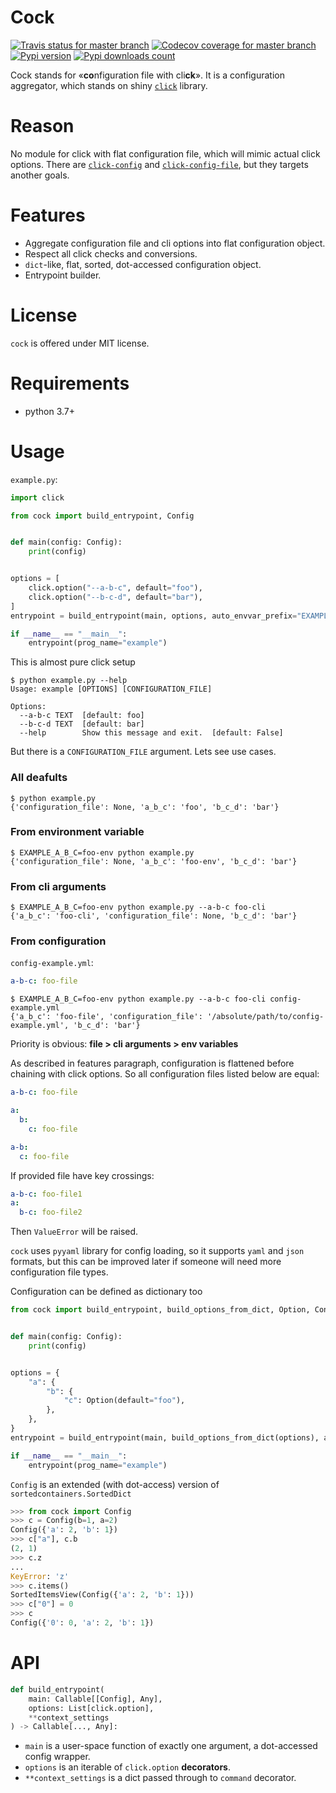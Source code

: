 # Cock
[![Travis status for master branch](https://travis-ci.com/pohmelie/cock.svg?branch=master)](https://travis-ci.com/pohmelie/cock)
[![Codecov coverage for master branch](https://codecov.io/gh/pohmelie/cock/branch/master/graph/badge.svg)](https://codecov.io/gh/pohmelie/cock)
[![Pypi version](https://img.shields.io/pypi/v/cock.svg)](https://pypi.org/project/cock/)
[![Pypi downloads count](https://img.shields.io/pypi/dm/cock)](https://pypi.org/project/cock/)

Cock stands for «**co**nfiguration file with cli**ck**». It is a configuration aggregator, which stands on shiny [`click`](https://github.com/pallets/click) library.

# Reason
No module for click with flat configuration file, which will mimic actual click options. There are [`click-config`](https://pypi.org/project/click-config) and [`click-config-file`](https://pypi.org/project/click-config-file), but they targets another goals.

# Features
- Aggregate configuration file and cli options into flat configuration object.
- Respect all click checks and conversions.
- `dict`-like, flat, sorted, dot-accessed configuration object.
- Entrypoint builder.

# License
`cock` is offered under MIT license.

# Requirements
* python 3.7+

# Usage
`example.py`:
``` python
import click

from cock import build_entrypoint, Config


def main(config: Config):
    print(config)


options = [
    click.option("--a-b-c", default="foo"),
    click.option("--b-c-d", default="bar"),
]
entrypoint = build_entrypoint(main, options, auto_envvar_prefix="EXAMPLE", show_default=True)

if __name__ == "__main__":
    entrypoint(prog_name="example")
```
This is almost pure click setup
```
$ python example.py --help
Usage: example [OPTIONS] [CONFIGURATION_FILE]

Options:
  --a-b-c TEXT  [default: foo]
  --b-c-d TEXT  [default: bar]
  --help        Show this message and exit.  [default: False]
```
But there is a `CONFIGURATION_FILE` argument. Lets see use cases.
### All deafults
```
$ python example.py
{'configuration_file': None, 'a_b_c': 'foo', 'b_c_d': 'bar'}
```
### From environment variable
```
$ EXAMPLE_A_B_C=foo-env python example.py
{'configuration_file': None, 'a_b_c': 'foo-env', 'b_c_d': 'bar'}
```
### From cli arguments
```
$ EXAMPLE_A_B_C=foo-env python example.py --a-b-c foo-cli
{'a_b_c': 'foo-cli', 'configuration_file': None, 'b_c_d': 'bar'}
```
### From configuration
`config-example.yml`:
``` yaml
a-b-c: foo-file
```
```
$ EXAMPLE_A_B_C=foo-env python example.py --a-b-c foo-cli config-example.yml
{'a_b_c': 'foo-file', 'configuration_file': '/absolute/path/to/config-example.yml', 'b_c_d': 'bar'}
```

Priority is obvious: **file > cli arguments > env variables**

As described in features paragraph, configuration is flattened before chaining with click options. So all configuration files listed below are equal:
``` yaml
a-b-c: foo-file
```
``` yaml
a:
  b:
    c: foo-file
```
``` yaml
a-b:
  c: foo-file
```
If provided file have key crossings:
``` yaml
a-b-c: foo-file1
a:
  b-c: foo-file2
```
Then `ValueError` will be raised.

`cock` uses `pyyaml` library for config loading, so it supports `yaml` and `json` formats, but this can be improved later if someone will need more configuration file types.

Configuration can be defined as dictionary too
``` python
from cock import build_entrypoint, build_options_from_dict, Option, Config


def main(config: Config):
    print(config)


options = {
    "a": {
        "b": {
            "c": Option(default="foo"),
        },
    },
}
entrypoint = build_entrypoint(main, build_options_from_dict(options), auto_envvar_prefix="EXAMPLE", show_default=True)

if __name__ == "__main__":
    entrypoint(prog_name="example")
```

`Config` is an extended (with dot-access) version of `sortedcontainers.SortedDict`
``` python
>>> from cock import Config
>>> c = Config(b=1, a=2)
Config({'a': 2, 'b': 1})
>>> c["a"], c.b
(2, 1)
>>> c.z
...
KeyError: 'z'
>>> c.items()
SortedItemsView(Config({'a': 2, 'b': 1}))
>>> c["0"] = 0
>>> c
Config({'0': 0, 'a': 2, 'b': 1})
```

# API
``` python
def build_entrypoint(
    main: Callable[[Config], Any],
    options: List[click.option],
    **context_settings
) -> Callable[..., Any]:
```
* `main` is a user-space function of exactly one argument, a dot-accessed config wrapper.
* `options` is an iterable of `click.option` **decorators**.
* `**context_settings` is a dict passed through to `command` decorator.
